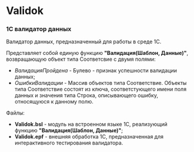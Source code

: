 # Validok
### 1С валидатор данных

Валидатор данных, предназначенный для работы в среде 1С.

Представляет собой единую функцию **"Валидация(Шаблон, Данные)"**, возвращающую объект типа Соответсвие с двумя полями:
- *ВалидацияПройдена* - Булево - признак успешности валидации данных;
- *ОшибкиВалидации* - Массив объектов типа Соответствие. Объекты типа Соответствие состоят из ключа, соответстующего имени поля данных и значения типа Строка, описывающего ошибку, относящуюся к данному полю.

Файлы:
- **Validok.bsl** - модуль на встроенном языке 1С, реализующий функцию **"Валидация(Шаблон, Данные)"**;
- **Validok.epf** - внешняя обработка 1С, предназначенная для интерактивного тестирования валидатора.
